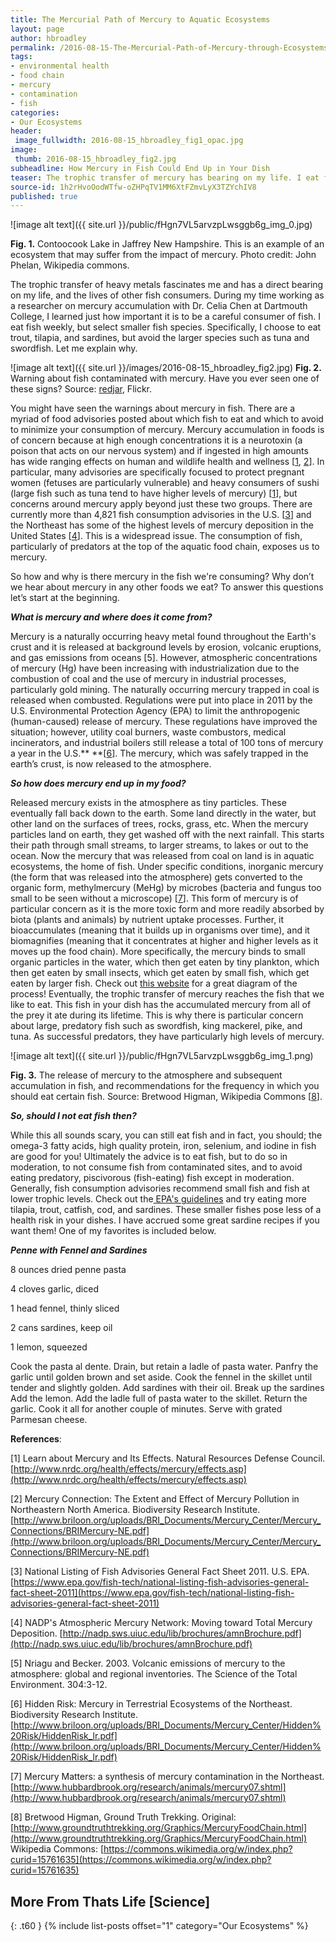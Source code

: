 ```yaml
---
title: The Mercurial Path of Mercury to Aquatic Ecosystems
layout: page
author: hbroadley
permalink: /2016-08-15-The-Mercurial-Path-of-Mercury-through-Ecosystems-HBroadley/
tags:
- environmental health
- food chain
- mercury
- contamination
- fish
categories:
- Our Ecosystems
header:
 image_fullwidth: 2016-08-15_hbroadley_fig1_opac.jpg
image:
 thumb: 2016-08-15_hbroadley_fig2.jpg
subheadline: How Mercury in Fish Could End Up in Your Dish
teaser: The trophic transfer of mercury has bearing on my life. I eat fish regularly, but select small species. Let me explain why.  
source-id: 1h2rHvoOodWTfw-oZHPqTV1MM6XtFZmvLyX3TZYchIV8
published: true
---
```

![image alt text]({{ site.url }}/public/fHgn7VL5arvzpLwsggb6g_img_0.jpg)

**Fig. 1.** Contoocook Lake in Jaffrey New Hampshire. This is an example of an ecosystem that may suffer from the impact of mercury. Photo credit: John Phelan, Wikipedia commons.

The trophic transfer of heavy metals fascinates me and has a direct bearing on my life, and the lives of other fish consumers.  During my time working as a researcher on mercury accumulation with Dr. Celia Chen at Dartmouth College, I learned just how important it is to be a careful consumer of fish.  I eat fish weekly, but select smaller fish species.  Specifically, I choose to eat trout, tilapia, and sardines, but avoid the larger species such as tuna and swordfish.  Let me explain why.   

  
![image alt text]({{ site.url }}/images/2016-08-15_hbroadley_fig2.jpg)
**Fig. 2.** Warning about fish contaminated with mercury. Have you ever seen one of these signs? Source: [redjar](https://www.flickr.com/photos/redjar/131668337), Flickr.

You might have seen the warnings about mercury in fish.  There are a myriad of food advisories posted about which fish to eat and which to avoid to minimize your consumption of mercury.  Mercury accumulation in foods is of concern because at high enough concentrations it is a neurotoxin (a poison that acts on our nervous system) and if ingested in high amounts has wide ranging effects on human and wildlife health and wellness [[1](http://www.nrdc.org/health/effects/mercury/effects.asp), [2](http://www.briloon.org/uploads/BRI_Documents/Mercury_Center/Mercury_Connections/BRIMercury-NE.pdf)]. In particular, many advisories are  specifically focused to protect pregnant women (fetuses are particularly vulnerable) and heavy consumers of sushi (large fish such as tuna tend to have higher levels of mercury) [[1](http://www.nrdc.org/health/effects/mercury/effects.asp)], but concerns around mercury apply beyond just these two groups.  There are currently more than 4,821 fish consumption advisories in the U.S. [[3](https://www.epa.gov/fish-tech/national-listing-fish-advisories-general-fact-sheet-2011)] and the Northeast has some of the highest levels of mercury deposition in the United States [[4](http://nadp.sws.uiuc.edu/lib/brochures/amnBrochure.pdf)]. This is a widespread issue. The consumption of fish, particularly of predators at the top of the aquatic food chain, exposes us to mercury.

So how and why is there mercury in the fish we're consuming?  Why don’t we hear about mercury in any other foods we eat?  To answer this questions let’s start at the beginning.  

**_What is mercury and where does it come from?_**

Mercury is a naturally occurring heavy metal found throughout the Earth's crust and it is released at background levels by erosion,  volcanic eruptions, and gas emissions from oceans [5].  However, atmospheric concentrations of mercury (Hg) have been increasing with industrialization due to the combustion of coal and the use of mercury in industrial processes, particularly gold mining.  The naturally occurring mercury trapped in coal is released when combusted.  Regulations were put into place in 2011 by the U.S. Environmental Protection Agency (EPA) to limit the anthropogenic (human-caused) release of mercury. These regulations have improved the situation; however, utility coal burners, waste combustors, medical incinerators, and industrial boilers still release a total of 100 tons of mercury a year in the U.S.** **[[6](http://www.briloon.org/uploads/BRI_Documents/Mercury_Center/Hidden%20Risk/HiddenRisk_lr.pdf)]. The mercury, which was safely trapped in the earth’s crust, is now released to the atmosphere. 

**_So how does mercury end up in my food?_**

Released mercury exists in the atmosphere as tiny particles.  These eventually fall back down to the earth.  Some land directly in the water, but other land on the surfaces of trees, rocks, grass, etc.  When the mercury particles land on earth, they get washed off with the next rainfall.  This starts their path through small streams, to larger streams, to lakes or out to the ocean. Now the mercury that was released from coal on land is in aquatic ecosystems, the home of fish.  Under specific conditions, inorganic mercury (the form that was released into the atmosphere) gets converted to the organic form, methylmercury (MeHg) by microbes (bacteria and fungus too small to be seen without a microscope) [[7](http://www.hubbardbrook.org/research/animals/mercury07.shtml)].  This form of mercury is of particular concern as it is the more toxic form and more readily absorbed by biota (plants and animals) by nutrient uptake processes.  Further, it bioaccumulates (meaning that it builds up in organisms over time), and it biomagnifies (meaning that it concentrates at higher and higher levels as it moves up the food chain).  More specifically, the mercury binds to small organic particles in the water, which then get eaten by tiny plankton, which then get eaten by small insects, which get eaten by small fish, which get eaten by larger fish.  Check out [this website](http://www.hubbardbrook.org/research/animals/mercury07.shtml) for a great diagram of the process!  Eventually, the trophic transfer of mercury reaches the fish that we like to eat. This fish in your dish has the accumulated mercury from all of the prey it ate during its lifetime.  This is why there is particular concern about large, predatory fish such as swordfish, king mackerel, pike, and tuna. As successful predators, they have particularly high levels of mercury.

![image alt text]({{ site.url }}/public/fHgn7VL5arvzpLwsggb6g_img_1.png)

**Fig. 3.** The release of mercury to the atmosphere and subsequent accumulation in fish, and recommendations for the frequency in which you should eat certain fish.  Source: Bretwood Higman, Wikipedia Commons [[8](https://en.wikipedia.org/wiki/Mercury_in_fish#/media/File:MercuryFoodChain-01.png)].


**_So, should I not eat fish then?_**

While this all sounds scary, you can still eat fish and in fact, you should; the omega-3 fatty acids, high quality protein, iron, selenium, and iodine in fish are good for you!  Ultimately the advice is to eat fish, but to do so in moderation, to not consume fish from contaminated sites, and to avoid eating predatory, piscivorous (fish-eating) fish except in moderation.  Generally, fish consumption advisories recommend small fish and fish at lower trophic levels. Check out the[ EPA's guidelines](https://www.epa.gov/fish-tech/national-listing-fish-advisories-general-fact-sheet-2011#basic) and try eating more tilapia, trout, catfish, cod, and sardines. These smaller fishes pose less of a health risk in your dishes.  I have accrued some great sardine recipes if you want them!  One of my favorites is included below. 

**_Penne with Fennel and Sardines_**

8 ounces dried penne pasta

4 cloves garlic, diced 

1 head fennel, thinly sliced 

2 cans sardines, keep oil 

1 lemon, squeezed 

Cook the pasta al dente.  Drain, but retain a ladle of pasta water.  Panfry the garlic until golden brown and set aside.  Cook the fennel in the skillet until tender and slightly golden.  Add sardines with their oil. Break up the sardines Add the lemon. Add the ladle full of pasta water to the skillet.  Return the garlic.  Cook it all for another couple of minutes.  Serve with grated Parmesan cheese.    

**References**:

[1] Learn about Mercury and Its Effects.  Natural Resources Defense Council.  [http://www.nrdc.org/health/effects/mercury/effects.asp](http://www.nrdc.org/health/effects/mercury/effects.asp)  

[2] Mercury Connection: The Extent and Effect of Mercury Pollution in Northeastern North America.  Biodiversity Research Institute. [http://www.briloon.org/uploads/BRI_Documents/Mercury_Center/Mercury_Connections/BRIMercury-NE.pdf](http://www.briloon.org/uploads/BRI_Documents/Mercury_Center/Mercury_Connections/BRIMercury-NE.pdf)     

[3] National Listing of Fish Advisories General Fact Sheet 2011. U.S. EPA. [https://www.epa.gov/fish-tech/national-listing-fish-advisories-general-fact-sheet-2011](https://www.epa.gov/fish-tech/national-listing-fish-advisories-general-fact-sheet-2011) 

[4] NADP's Atmospheric Mercury Network: Moving toward Total Mercury Deposition.  [http://nadp.sws.uiuc.edu/lib/brochures/amnBrochure.pdf](http://nadp.sws.uiuc.edu/lib/brochures/amnBrochure.pdf)  

[5] Nriagu and Becker. 2003. Volcanic emissions of mercury to the atmosphere: global and regional inventories. The Science of the Total Environment. 304:3-12.  

[6] Hidden Risk: Mercury in Terrestrial Ecosystems of the Northeast.  Biodiversity Research Institute. [http://www.briloon.org/uploads/BRI_Documents/Mercury_Center/Hidden%20Risk/HiddenRisk_lr.pdf](http://www.briloon.org/uploads/BRI_Documents/Mercury_Center/Hidden%20Risk/HiddenRisk_lr.pdf) 

[7] Mercury Matters: a synthesis of mercury contamination in the Northeast. [http://www.hubbardbrook.org/research/animals/mercury07.shtml](http://www.hubbardbrook.org/research/animals/mercury07.shtml)   

[8] Bretwood Higman, Ground Truth Trekking. Original:[http://www.groundtruthtrekking.org/Graphics/MercuryFoodChain.html](http://www.groundtruthtrekking.org/Graphics/MercuryFoodChain.html) Wikipedia Commons: [https://commons.wikimedia.org/w/index.php?curid=15761635](https://commons.wikimedia.org/w/index.php?curid=15761635) 

## More From Thats Life [Science]
{: .t60 }
{% include list-posts offset="1" category="Our Ecosystems" %}
